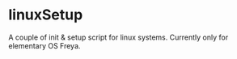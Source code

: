 linuxSetup
==========

A couple of init & setup script for linux systems. Currently only for elementary OS Freya. 
